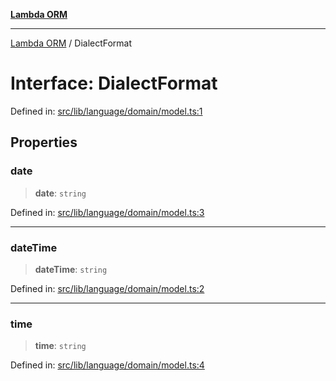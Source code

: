 [**Lambda ORM**](../README.md)

***

[Lambda ORM](../README.md) / DialectFormat

# Interface: DialectFormat

Defined in: [src/lib/language/domain/model.ts:1](https://github.com/lambda-orm/lambdaorm/blob/0c7200c61eb042585cd3ed78e0f69b7956734d6b/src/lib/language/domain/model.ts#L1)

## Properties

### date

> **date**: `string`

Defined in: [src/lib/language/domain/model.ts:3](https://github.com/lambda-orm/lambdaorm/blob/0c7200c61eb042585cd3ed78e0f69b7956734d6b/src/lib/language/domain/model.ts#L3)

***

### dateTime

> **dateTime**: `string`

Defined in: [src/lib/language/domain/model.ts:2](https://github.com/lambda-orm/lambdaorm/blob/0c7200c61eb042585cd3ed78e0f69b7956734d6b/src/lib/language/domain/model.ts#L2)

***

### time

> **time**: `string`

Defined in: [src/lib/language/domain/model.ts:4](https://github.com/lambda-orm/lambdaorm/blob/0c7200c61eb042585cd3ed78e0f69b7956734d6b/src/lib/language/domain/model.ts#L4)
